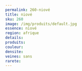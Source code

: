```yaml
---
permalink: 260-niové
title: niové
sku: 260
image: /img/produits/default.jpg
essence: niové
region: afrique
details: 
produits:
couleur: 
densite: 
veines: sans
rarete: 
---
```

